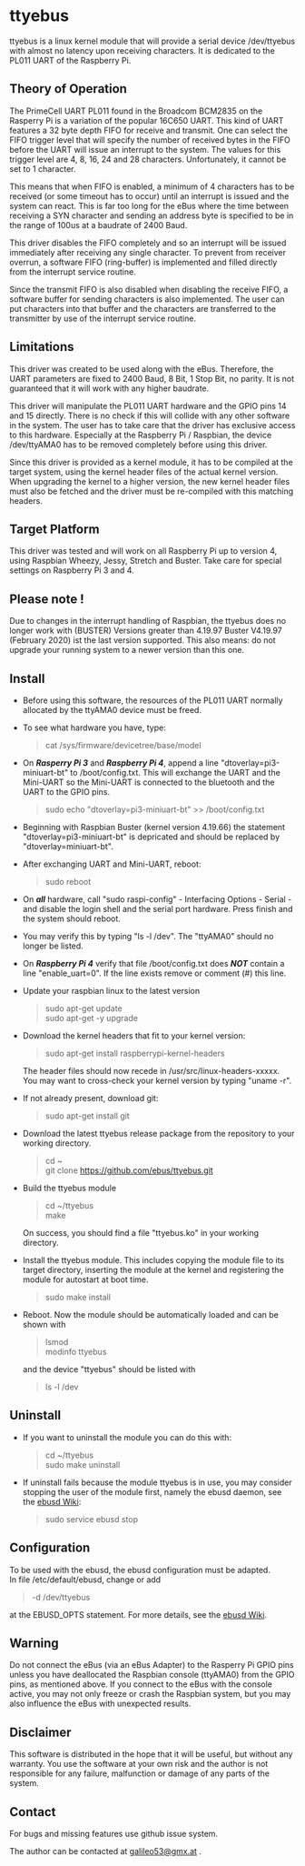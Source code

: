 ttyebus
===================

ttyebus is a linux kernel module that will provide a serial device /dev/ttyebus with almost no latency upon receiving characters. It is dedicated to the PL011 UART of the Raspberry Pi.

Theory of Operation
-------------------
The PrimeCell UART PL011 found in the Broadcom BCM2835 on the Rasperry Pi is a variation of the popular 16C650 UART. This kind of UART features a 32 byte depth FIFO for receive and transmit. One can select the FIFO trigger level that will specify the number of received bytes in the FIFO before the UART will issue an interrupt to the system. The values for this trigger level are 4, 8, 16, 24 and 28 characters. Unfortunately, it cannot be set to 1 character.

This means that when FIFO is enabled, a minimum of 4 characters has to be received (or some timeout has to occur) until an interrupt is issued and the system can react. This is far too long for the eBus where the time between receiving a SYN character and sending an address byte is specified to be in the range of 100us at a baudrate of 2400 Baud.

This driver disables the FIFO completely and so an interrupt will be issued immediately after receiving any single character. To prevent from receiver overrun, a software FIFO (ring-buffer) is implemented and filled directly from the interrupt service routine.

Since the transmit FIFO is also disabled when disabling the receive FIFO, a software buffer for sending characters is also implemented. The user can put characters into that buffer and the characters are transferred to the transmitter by use of the interrupt service routine. 

Limitations
-----------
This driver was created to be used along with the eBus. Therefore, the UART parameters are fixed to 2400 Baud, 8 Bit, 1 Stop Bit, no parity. It is not guaranteed that it will work with any higher baudrate.

This driver will manipulate the PL011 UART hardware and the GPIO pins 14 and 15 directly. There is no check if this will collide with any other software in the system. The user has to take care that the driver has exclusive access to this hardware. Especially at the Raspberry Pi / Raspbian, the device /dev/ttyAMA0 has to be removed completely before using this driver.

Since this driver is provided as a kernel module, it has to be compiled at the target system, using the kernel header files of the actual kernel version. When upgrading the kernel to a higher version, the new kernel header files must also be fetched and the driver must be re-compiled with this matching headers.

Target Platform
---------------
This driver was tested and will work on all Raspberry Pi up to version 4, using Raspbian Wheezy, Jessy, Stretch and Buster. Take care for special settings on Raspberry Pi 3 and 4.

Please note !
-------------
Due to changes in the interrupt handling of Raspbian, the ttyebus does no longer work with (BUSTER) Versions greater than 4.19.97
Buster V4.19.97 (February 2020) ist the last version supported. This also means: do not upgrade your running system to a newer version than this one.

Install
--------
* Before using this software, the resources of the PL011 UART normally allocated by the ttyAMA0 device must be freed.
 - To see what hardware you have, type: 

    > cat /sys/firmware/devicetree/base/model
    
 - On ***Rasperry Pi 3*** and ***Raspberry Pi 4***, append a line "dtoverlay=pi3-miniuart-bt" to /boot/config.txt. This will exchange the UART and the Mini-UART so the Mini-UART is connected to the bluetooth and the UART to the GPIO pins.
   
    > sudo echo "dtoverlay=pi3-miniuart-bt" >> /boot/config.txt 
    
 - Beginning with Raspbian Buster (kernel version 4.19.66) the statement "dtoverlay=pi3-miniuart-bt" is depricated and should be replaced by "dtoverlay=miniuart-bt".

 - After exchanging UART and Mini-UART, reboot:
   
    > sudo reboot 

 - On ***all*** hardware, call "sudo raspi-config" - Interfacing Options - Serial - and disable the login shell and the serial port hardware. Press finish and the system should reboot.

  - You may verify this by typing "ls -l /dev". The "ttyAMA0" should no longer be listed.

  - On ***Raspberry Pi 4*** verify that file /boot/config.txt does ***NOT*** contain a line "enable_uart=0". If the line exists remove or comment (#) this line.

* Update your raspbian linux to the latest version
    > sudo apt-get update  
    > sudo apt-get -y upgrade

* Download the kernel headers that fit to your kernel version:
    > sudo apt-get install raspberrypi-kernel-headers

    The header files should now recede in /usr/src/linux-headers-xxxxx. You may want to cross-check your kernel version by typing "uname -r".
    
* If not already present, download git:
  
    > sudo apt-get install git

* Download the latest ttyebus release package from the repository to your working directory.
  
    > cd ~  
    > git clone https://github.com/ebus/ttyebus.git

* Build the ttyebus module
    > cd ~/ttyebus  
    > make
    
    On success, you should find a file "ttyebus.ko" in your working directory.
    
* Install the ttyebus module. This includes copying the module file to its target directory, inserting the module at the kernel and registering the module for autostart at boot time.
  
    > sudo make install
    
* Reboot. Now the module should be automatically loaded and can be shown with
    > lsmod  
    > modinfo ttyebus

    and the device "ttyebus" should be listed with
    
    > ls -l /dev

Uninstall
---------
* If you want to uninstall the module you can do this with:

	> cd ~/ttyebus  
    > sudo make uninstall

* If uninstall fails because the module ttyebus is in use, you may consider stopping the user of the module first, namely the ebusd daemon, see the [ebusd Wiki](https://github.com/john30/ebusd/wiki/2.-Run):
  
    > sudo service ebusd stop

Configuration
-------------
To be used with the ebusd, the ebusd configuration must be adapted.  
In file
/etc/default/ebusd, change or add

> -d /dev/ttyebus

at the EBUSD_OPTS statement. For more details, see the [ebusd Wiki](https://github.com/john30/ebusd/wiki/2.-Run).

Warning
-------
Do not connect the eBus (via an eBus Adapter) to the Rasperry Pi GPIO pins unless you have deallocated the Raspbian console (ttyAMA0) from the GPIO pins, as mentioned above. If you connect to the eBus with the console active, you may not only freeze or crash the Raspbian system, but you may also influence the eBus with unexpected results.

Disclaimer
----------
This software is distributed in the hope that it will be useful, but without any warranty. You use the software at your own risk and the author is not responsible for any failure, malfunction or damage of any parts of the system. 

Contact
-------
For bugs and missing features use github issue system.

The author can be contacted at galileo53@gmx.at .

